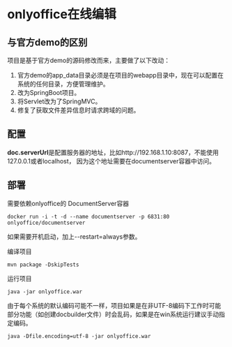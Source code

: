 # onlyoffice在线编辑


## 与官方demo的区别

项目是基于官方demo的源码修改而来，主要做了以下改动：

1. 官方demo的app_data目录必须是在项目的webapp目录中，现在可以配置在系统的任何目录，方便管理维护。
2. 改为SpringBoot项目。
3. 将Servlet改为了SpringMVC。
4. 修复了获取文件差异信息时请求跨域的问题。


## 配置

**doc.serverUrl**是配置服务器的地址，比如http://192.168.1.10:8087，不能使用127.0.0.1或者localhost，
因为这个地址需要在documentserver容器中访问。

## 部署

需要依赖onlyoffice的 DocumentServer容器

```
docker run -i -t -d --name documentserver -p 6831:80 onlyoffice/documentserver
```

如果需要开机启动，加上--restart=always参数。

编译项目

```
mvn package -DskipTests
```

运行项目
```
java -jar onlyoffice.war
```
由于每个系统的默认编码可能不一样，项目如果是在非UTF-8编码下工作时可能部分功能（如创建docbuilder文件）时会乱码，如果是在win系统运行建议手动指定编码。
```
java -Dfile.encoding=utf-8 -jar onlyoffice.war
```